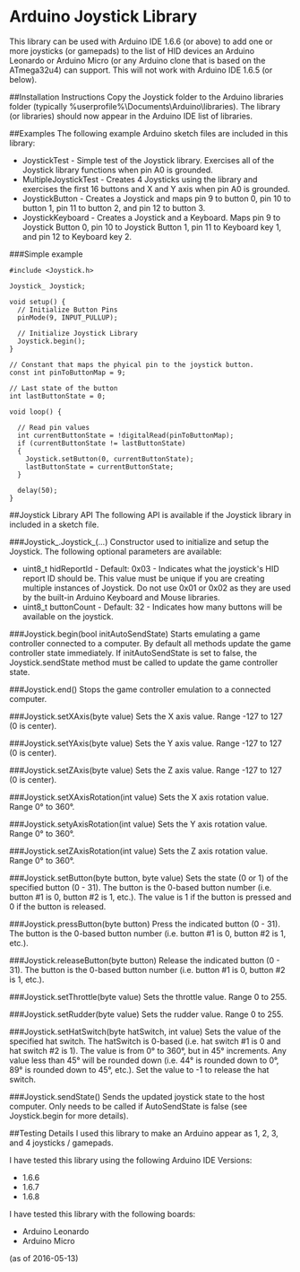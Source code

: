 # Arduino Joystick Library
This library can be used with Arduino IDE 1.6.6 (or above) to add one or more joysticks (or gamepads) to the list of HID devices an Arduino Leonardo or Arduino Micro (or any Arduino clone that is based on the ATmega32u4) can support. This will not work with Arduino IDE 1.6.5 (or below).

##Installation Instructions
Copy the Joystick folder to the Arduino libraries folder (typically %userprofile%\Documents\Arduino\libraries). The library (or libraries) should now appear in the Arduino IDE list of libraries.

##Examples
The following example Arduino sketch files are included in this library:

- JoystickTest - Simple test of the Joystick library. Exercises all of the Joystick library functions when pin A0 is grounded.
- MultipleJoystickTest - Creates 4 Joysticks using the library and exercises the first 16 buttons and X and Y axis when pin A0 is grounded.
- JoystickButton - Creates a Joystick and maps pin 9 to button 0, pin 10 to button 1, pin 11 to button 2, and pin 12 to button 3.
- JoystickKeyboard - Creates a Joystick and a Keyboard. Maps pin 9 to Joystick Button 0, pin 10 to Joystick Button 1, pin 11 to Keyboard key 1, and pin 12 to Keyboard key 2.  

###Simple example

	#include <Joystick.h>
	
	Joystick_ Joystick;
	
	void setup() {
	  // Initialize Button Pins
	  pinMode(9, INPUT_PULLUP);
	
	  // Initialize Joystick Library
	  Joystick.begin();
	}
	
	// Constant that maps the phyical pin to the joystick button.
	const int pinToButtonMap = 9;
	
	// Last state of the button
	int lastButtonState = 0;
	
	void loop() {
	
	  // Read pin values
      int currentButtonState = !digitalRead(pinToButtonMap);
	  if (currentButtonState != lastButtonState)
	  {
	    Joystick.setButton(0, currentButtonState);
	    lastButtonState = currentButtonState;
	  }
	
	  delay(50);
	}

##Joystick Library API
The following API is available if the Joystick library in included in a sketch file.

###Joystick\_.Joystick\_(...)
Constructor used to initialize and setup the Joystick. The following optional parameters are available:

- uint8\_t hidReportId - Default: 0x03 - Indicates what the joystick's HID report ID should be. This value must be unique if you are creating multiple instances of Joystick. Do not use 0x01 or 0x02 as they are used by the built-in Arduino Keyboard and Mouse libraries.
- uint8\_t buttonCount - Default: 32 - Indicates how many buttons will be available on the joystick.

###Joystick.begin(bool initAutoSendState)
Starts emulating a game controller connected to a computer. By default all methods update the game controller state immediately. If initAutoSendState is set to false, the Joystick.sendState method must be called to update the game controller state.

###Joystick.end()
Stops the game controller emulation to a connected computer.

###Joystick.setXAxis(byte value)
Sets the X axis value. Range -127 to 127 (0 is center).

###Joystick.setYAxis(byte value)
Sets the Y axis value. Range -127 to 127 (0 is center).

###Joystick.setZAxis(byte value)
Sets the Z axis value. Range -127 to 127 (0 is center).

###Joystick.setXAxisRotation(int value)
Sets the X axis rotation value. Range 0° to 360°.

###Joystick.setyAxisRotation(int value)
Sets the Y axis rotation value. Range 0° to 360°.

###Joystick.setZAxisRotation(int value)
Sets the Z axis rotation value. Range 0° to 360°.

###Joystick.setButton(byte button, byte value)
Sets the state (0 or 1) of the specified button (0 - 31). The button is the 0-based button number (i.e. button #1 is 0, button #2 is 1, etc.). The value is 1 if the button is pressed and 0 if the button is released.

###Joystick.pressButton(byte button)
Press the indicated button (0 - 31). The button is the 0-based button number (i.e. button #1 is 0, button #2 is 1, etc.).

###Joystick.releaseButton(byte button)
Release the indicated button (0 - 31). The button is the 0-based button number (i.e. button #1 is 0, button #2 is 1, etc.).

###Joystick.setThrottle(byte value)
Sets the throttle value. Range 0 to 255.

###Joystick.setRudder(byte value)
Sets the rudder value. Range 0 to 255.

###Joystick.setHatSwitch(byte hatSwitch, int value)
Sets the value of the specified hat switch. The hatSwitch is 0-based (i.e. hat switch #1 is 0 and hat switch #2 is 1). The value is from 0° to 360°, but in 45° increments. Any value less than 45° will be rounded down (i.e. 44° is rounded down to 0°, 89° is rounded down to 45°, etc.). Set the value to -1 to release the hat switch.

###Joystick.sendState()
Sends the updated joystick state to the host computer. Only needs to be called if AutoSendState is false (see Joystick.begin for more details).

##Testing Details
I used this library to make an Arduino appear as 1, 2, 3, and 4 joysticks / gamepads.  

I have tested this library using the following Arduino IDE Versions:

- 1.6.6
- 1.6.7
- 1.6.8

I have tested this library with the following boards:

- Arduino Leonardo
- Arduino Micro

(as of 2016-05-13)
